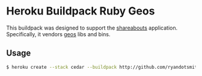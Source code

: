 # Heroku Buildpack Ruby Geos

This buildpack was designed to support the [shareabouts](https://github.com/openplans/shareabouts)
application. Specifically, it vendors [geos](http://trac.osgeo.org/geos/) libs
and bins.


## Usage

```bash
$ heroku create --stack cedar --buildpack http://github.com/ryandotsmith/heroku-buildpack-ruby-geos.git
```
